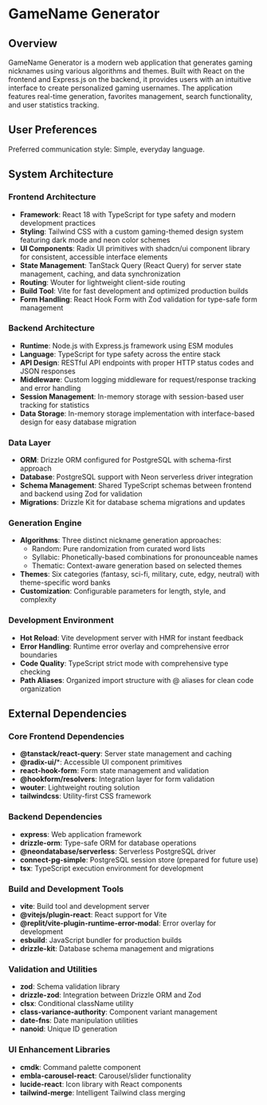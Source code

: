 # GameName Generator

## Overview

GameName Generator is a modern web application that generates gaming nicknames using various algorithms and themes. Built with React on the frontend and Express.js on the backend, it provides users with an intuitive interface to create personalized gaming usernames. The application features real-time generation, favorites management, search functionality, and user statistics tracking.

## User Preferences

Preferred communication style: Simple, everyday language.

## System Architecture

### Frontend Architecture
- **Framework**: React 18 with TypeScript for type safety and modern development practices
- **Styling**: Tailwind CSS with a custom gaming-themed design system featuring dark mode and neon color schemes
- **UI Components**: Radix UI primitives with shadcn/ui component library for consistent, accessible interface elements
- **State Management**: TanStack Query (React Query) for server state management, caching, and data synchronization
- **Routing**: Wouter for lightweight client-side routing
- **Build Tool**: Vite for fast development and optimized production builds
- **Form Handling**: React Hook Form with Zod validation for type-safe form management

### Backend Architecture
- **Runtime**: Node.js with Express.js framework using ESM modules
- **Language**: TypeScript for type safety across the entire stack
- **API Design**: RESTful API endpoints with proper HTTP status codes and JSON responses
- **Middleware**: Custom logging middleware for request/response tracking and error handling
- **Session Management**: In-memory storage with session-based user tracking for statistics
- **Data Storage**: In-memory storage implementation with interface-based design for easy database migration

### Data Layer
- **ORM**: Drizzle ORM configured for PostgreSQL with schema-first approach
- **Database**: PostgreSQL support with Neon serverless driver integration
- **Schema Management**: Shared TypeScript schemas between frontend and backend using Zod for validation
- **Migrations**: Drizzle Kit for database schema migrations and updates

### Generation Engine
- **Algorithms**: Three distinct nickname generation approaches:
  - Random: Pure randomization from curated word lists
  - Syllabic: Phonetically-based combinations for pronounceable names
  - Thematic: Context-aware generation based on selected themes
- **Themes**: Six categories (fantasy, sci-fi, military, cute, edgy, neutral) with theme-specific word banks
- **Customization**: Configurable parameters for length, style, and complexity

### Development Environment
- **Hot Reload**: Vite development server with HMR for instant feedback
- **Error Handling**: Runtime error overlay and comprehensive error boundaries
- **Code Quality**: TypeScript strict mode with comprehensive type checking
- **Path Aliases**: Organized import structure with @ aliases for clean code organization

## External Dependencies

### Core Frontend Dependencies
- **@tanstack/react-query**: Server state management and caching
- **@radix-ui/***: Accessible UI component primitives
- **react-hook-form**: Form state management and validation
- **@hookform/resolvers**: Integration layer for form validation
- **wouter**: Lightweight routing solution
- **tailwindcss**: Utility-first CSS framework

### Backend Dependencies
- **express**: Web application framework
- **drizzle-orm**: Type-safe ORM for database operations
- **@neondatabase/serverless**: Serverless PostgreSQL driver
- **connect-pg-simple**: PostgreSQL session store (prepared for future use)
- **tsx**: TypeScript execution environment for development

### Build and Development Tools
- **vite**: Build tool and development server
- **@vitejs/plugin-react**: React support for Vite
- **@replit/vite-plugin-runtime-error-modal**: Error overlay for development
- **esbuild**: JavaScript bundler for production builds
- **drizzle-kit**: Database schema management and migrations

### Validation and Utilities
- **zod**: Schema validation library
- **drizzle-zod**: Integration between Drizzle ORM and Zod
- **clsx**: Conditional className utility
- **class-variance-authority**: Component variant management
- **date-fns**: Date manipulation utilities
- **nanoid**: Unique ID generation

### UI Enhancement Libraries
- **cmdk**: Command palette component
- **embla-carousel-react**: Carousel/slider functionality
- **lucide-react**: Icon library with React components
- **tailwind-merge**: Intelligent Tailwind class merging